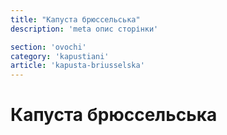 ```yaml
---
title: "Капуста брюссельська"
description: 'meta опис сторінки'

section: 'ovochi'
category: 'kapustiani'
article: 'kapusta-briusselska'
---
```


# Капуста брюссельська